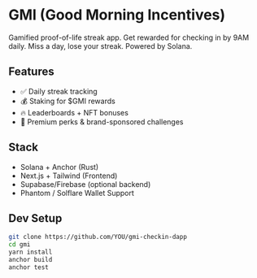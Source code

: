 # GMI (Good Morning Incentives)

Gamified proof-of-life streak app. Get rewarded for checking in by 9AM daily. Miss a day, lose your streak. Powered by Solana.

## Features
- ✅ Daily streak tracking
- 💰 Staking for $GMI rewards
- 🔥 Leaderboards + NFT bonuses
- 💎 Premium perks & brand-sponsored challenges

## Stack
- Solana + Anchor (Rust)
- Next.js + Tailwind (Frontend)
- Supabase/Firebase (optional backend)
- Phantom / Solflare Wallet Support

## Dev Setup
```bash
git clone https://github.com/YOU/gmi-checkin-dapp
cd gmi
yarn install
anchor build
anchor test
